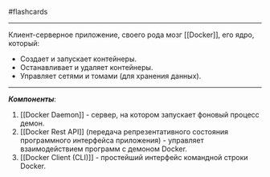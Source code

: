 #flashcards 
***
Клиент-серверное приложение, своего рода мозг [[Docker]], его ядро, который:
- Создает и запускает контейнеры.
- Останавливает и удаляет контейнеры.
- Управляет сетями и томами (для хранения данных).
***
***Компоненты***:
1. [[Docker Daemon]] - сервер, на котором запускает фоновый процесс демон.
2. [[Docker Rest API]] (передача репрезентативного состояния программного интерфейса приложения) - управляет взаимодействием программ с демоном Docker.
3. [[Docker Client (CLI)]] - простейший интерфейс командной строки Docker.